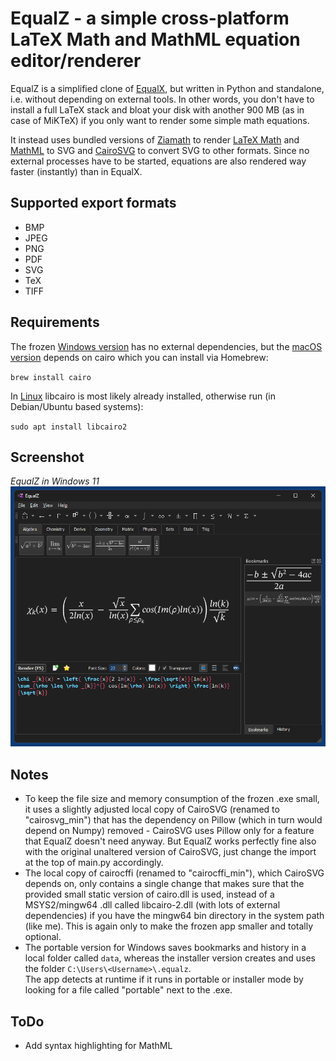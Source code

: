 # EqualZ - a simple cross-platform LaTeX Math and MathML equation editor/renderer
EqualZ is a simplified clone of [EqualX](https://equalx.sourceforge.io/), but written in Python and standalone, i.e. without depending on external tools. In other words, you don't have to install a full LaTeX stack and bloat your disk with another 900 MB (as in case of MiKTeX) if you only want to render some simple math equations. 

It instead uses bundled versions of [Ziamath](https://github.com/cdelker/ziamath) to render [LaTeX Math](https://en.wikipedia.org/wiki/LaTeX) and [MathML](https://en.wikipedia.org/wiki/MathML) to SVG and [CairoSVG](https://cairosvg.org/) to convert SVG to other formats. Since no external processes have to be started, equations are also rendered way faster (instantly) than in EqualX.

## Supported export formats
* BMP
* JPEG
* PNG
* PDF
* SVG
* TeX
* TIFF

## Requirements
The frozen [Windows version](https://github.com/59de44955ebd/EqualZ/releases/download/v0.1/EqualZ-windows-x64-setup.exe) has no external dependencies, but the [macOS version](https://github.com/59de44955ebd/EqualZ/releases/download/v0.1/EqualZ-macos.dmg) depends on cairo which you can install via Homebrew:

`brew install cairo`

In [Linux](https://github.com/59de44955ebd/EqualZ/releases/download/v0.1/EqualZ-debian-x64.tar.xz) libcairo is most likely already installed, otherwise run (in Debian/Ubuntu based systems):

`sudo apt install libcairo2`

## Screenshot
*EqualZ in Windows 11*  
![EqualZ in Windows 131](screenshots/equalz_win11.png)

## Notes
* To keep the file size and memory consumption of the frozen .exe small, it uses a slightly adjusted local copy of CairoSVG (renamed to "cairosvg_min") that has the dependency on Pillow (which in turn would depend on Numpy) removed - CairoSVG uses Pillow only for a feature that EqualZ doesn't need anyway. But EqualZ works perfectly fine also with the original unaltered version of CairoSVG, just change the import at the top of main.py accordingly.
* The local copy of cairocffi (renamed to "cairocffi_min"), which CairoSVG depends on, only contains a single change that makes sure that the provided small static version of cairo.dll is used, instead of a MSYS2/mingw64 .dll called libcairo-2.dll (with lots of external dependencies) if you have the mingw64 bin directory in the system path (like me). This is again only to make the frozen app smaller and totally optional.
* The portable version for Windows saves bookmarks and history in a local folder called `data`, whereas the installer version creates and uses the folder `C:\Users\<Username>\.equalz`.  
The app detects at runtime if it runs in portable or installer mode by looking for a file called "portable" next to the .exe.

## ToDo
* Add syntax highlighting for MathML
